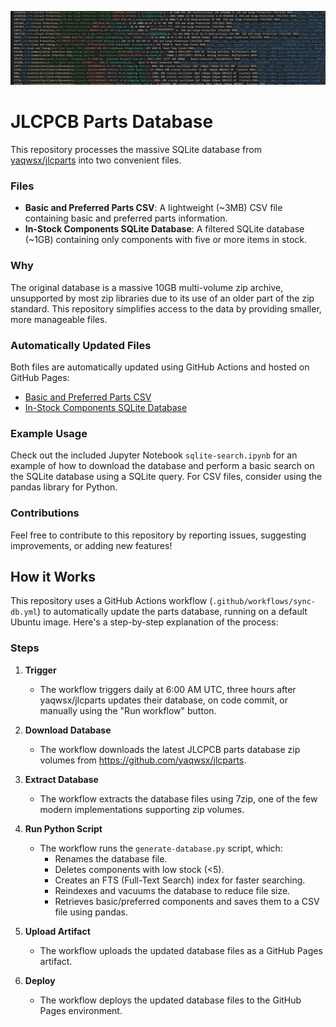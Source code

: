 ![CSV File Preview](/images/CSV.png)

# JLCPCB Parts Database

This repository processes the massive SQLite database from [yaqwsx/jlcparts](https://github.com/yaqwsx/jlcparts) into two convenient files.


### Files

* **Basic and Preferred Parts CSV**: A lightweight (~3MB) CSV file containing basic and preferred parts information.
* **In-Stock Components SQLite Database**: A filtered SQLite database (~1GB) containing only components with five or more items in stock.


### Why

The original database is a massive 10GB multi-volume zip archive, unsupported by most zip libraries due to its use of an older part of the zip standard. This repository simplifies access to the data by providing smaller, more manageable files.


### Automatically Updated Files

Both files are automatically updated using GitHub Actions and hosted on GitHub Pages:


* [Basic and Preferred Parts CSV](https://cdfer.github.io/jlcpcb-parts-database/jlcpcb-components-basic-preferred.csv)
* [In-Stock Components SQLite Database](https://cdfer.github.io/jlcpcb-parts-database/jlcpcb-components.sqlite3)


### Example Usage

Check out the included Jupyter Notebook `sqlite-search.ipynb` for an example of how to download the database and perform a basic search on the SQLite database using a SQLite query. For CSV files, consider using the pandas library for Python.


### Contributions

Feel free to contribute to this repository by reporting issues, suggesting improvements, or adding new features!


## How it Works


This repository uses a GitHub Actions workflow (`.github/workflows/sync-db.yml`) to automatically update the parts database, running on a default Ubuntu image. Here's a step-by-step explanation of the process:


### Steps


1. **Trigger**
	* The workflow triggers daily at 6:00 AM UTC, three hours after yaqwsx/jlcparts updates their database, on code commit, or manually using the "Run workflow" button.


2. **Download Database**
	* The workflow downloads the latest JLCPCB parts database zip volumes from https://github.com/yaqwsx/jlcparts.


3. **Extract Database**
	* The workflow extracts the database files using 7zip, one of the few modern implementations supporting zip volumes.


4. **Run Python Script**
	* The workflow runs the `generate-database.py` script, which:
		- Renames the database file.
		- Deletes components with low stock (<5).
		- Creates an FTS (Full-Text Search) index for faster searching.
		- Reindexes and vacuums the database to reduce file size.
		- Retrieves basic/preferred components and saves them to a CSV file using pandas.


5. **Upload Artifact**
	* The workflow uploads the updated database files as a GitHub Pages artifact.


6. **Deploy**
	* The workflow deploys the updated database files to the GitHub Pages environment.

